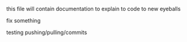 this file will contain documentation to explain to code to new eyeballs

fix something

testing pushing/pulling/commits